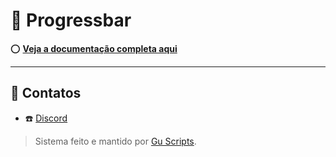 # 📑 Progressbar

⭕ [**Veja a documentação completa aqui**](https://github.com/gupcdm-jpg/wiki-assets/wiki/Sistema-de-Assets)

---

## 📲 Contatos

- ☎️ [Discord](https://discord.gg/UbzvC9JEAJ)

> Sistema feito e mantido por [Gu Scripts](https://discord.gg/UbzvC9JEAJ).
